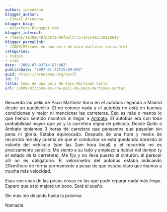 ```yaml
---
author: iarenzana
blogger_author:
- Ismael Arenzana
blogger_blog:
- micarreta.blogspot.com
blogger_internal:
- /feeds/11302648/posts/default/7571456422710128648
blogger_permalink:
- /2009/07/como-en-una-peli-de-paco-martinez-soria.html
categories:
- Viajes
- vida
date: "2009-07-03T14:57:00Z"
publishDate: "2097-01-23T19:09:00Z"
guid: https://arenzana.org/?p=73
id: 73
title: Como en una peli de Paco Martínez Soria
url: /2009/07/como-en-una-peli-de-paco-martinez-soria/
---
```

<p style="text-align: justify;">
  Recuerdo las pelis de Paco Martínez Soria en el autobús llegando a Madrid desde un pueblecillo. Él no conoce nada y el autobús no está en buenas condiciones y mejor ni mencionar las carreteras. Eso es más o menos lo que hemos sentido nosotros al llegar a <a href="http://maps.google.com/maps?f=q&source=s_q&hl=en&geocode=&q=Ambato,+Ecuador&sll=37.0625,-95.677068&sspn=33.984987,79.013672&ie=UTF8&ll=-1.218017,-78.620224&spn=0.325396,0.617294&t=h&z=11&iwloc=A">Ambato</a>. El autobús era con toda probabilidad mayor que yo y la carretera digna de película. Desde Quito a Ambato teníamos 3 horas de carretera que pensamos que pasarían sin pena ni gloria. Estaba equivocado. Después de una hora y media de recorrido me doy cuenta de que el conductor se está quedando dormido al volante del vehículo (son las 2am hora local) y el recorrido no es precisamente sencillo. Me siento a su lado y empiezo a hablar del tiempo (y el estado de la carretera). Me fijo y no lleva puesto el cinturón; al parecer allí no es obligatorio. El velocímetro del autobús estaba indicando 20km/hora de forma permamente a pesar de que estaba claro que íbamos a mucha más velocidad.
</p>

<p style="text-align: justify;">
  Esas son unas de las pocas cosas en las que pude reparar nada más llegar. Espero que esto mejore un poco. Será el sueño.
</p>

<p style="text-align: justify;">
  Sin más me despido hasta la próxima.
</p>

<p style="text-align: justify;">
  Namasté.
</p>
